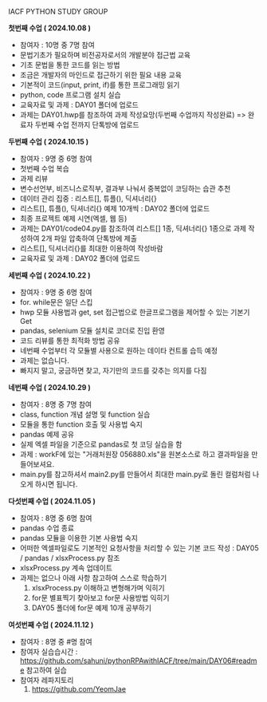 IACF PYTHON STUDY GROUP

**첫번째 수업 ( 2024.10.08 )**
 - 참여자 : 10명 중 7명 참여
 - 문법기초가 필요하며 비전공자로서의 개발분야 접근법 교육
 - 기초 문법을 통한 코드를 읽는 방법
 - 조금은 개발자의 마인드로 접근하기 위한 필요 내용 교육
 - 기본적이 코드(input, print, if)를 통한 프로그래밍 읽기
 - python, code 프로그램 설치 실습
 - 교육자료 및 과제 : DAY01 폴더에 업로드
 - 과제는 DAY01.hwp를 참조하여 과제 작성요망(두번째 수업까지 작성완료) => 완료자 두번째 수업 전까지 단톡방에 업로드

**두번째 수업 ( 2024.10.15 )**
 - 참여자 : 9명 중 6명 참여
 - 첫번째 수업 복습
 - 과제 리뷰
 - 변수선언부, 비즈니스로직부, 결과부 나눠서 중복없이 코딩하는 습관 추천
 - 데이터 관리 집중 : 리스트[], 튜플(), 딕셔너리{}
 - 리스트[], 튜플(), 딕셔너리{} 예제 10개씩 : DAY02 폴더에 업로드
 - 최종 프로젝트 예제 시연(엑셀, 웹 등)
 - 과제는 DAY01/code04.py를 참조하여 리스트[] 1종, 딕셔너리{}  1종으로 과제 작성하여 2개 파일 압축하여 단톡방에 제출
 - 리스트[], 딕셔너리{}를 최대한 이용하여 작성바람
 - 교육자료 및 과제 : DAY02 폴더에 업로드

**세번째 수업 ( 2024.10.22 )**
 - 참여자 : 9명 중 6명 참여
 - for. while문은 일단 스킵
 - hwp 모듈 사용법과 get, set 접근법으로 한글프로그램을 제어할 수 있는 기본기 Get
 - pandas, selenium 모듈 설치로 코더로 진입 환영
 - 코드 리뷰를 통한 최적화 방법 공유
 - 네번째 수업부터 각 모듈별 사용으로 원하는 데이타 컨트롤 습득 예정
 - 과제는 없습니다.
 - 빠지지 말고, 궁금하면 찾고, 자기만의 코드를 갖추는 의지를 다짐

**네번째 수업 ( 2024.10.29 )**
 - 참여자 : 8명 중 7명 참여
 - class, function 개념 설명 및 function 실습
 - 모듈을 통한 function 호출 및 사용법 숙지 
 - pandas 예제 공유
 - 실제 엑셀 파일을 기준으로 pandas로 첫 코딩 실습을 함
 - 과제 : workF에 있는 "거래처원장 056880.xls"을 원본소스로 하고 결과파일을 만들어보셔요.
 - main.py를 참고하셔서 main2.py를 만들어서 최대한 main.py로 돌린 컬럼처럼 나오게 하시면 됩니다.

**다섯번째 수업 ( 2024.11.05 )**
 - 참여자 : 8명 중 6명 참여
 - pandas 수업 종료
 - pandas 모듈을 이용한 기본 사용법 숙지
 - 어떠한 엑셀파일로도 기본적인 요청사항을 처리할 수 있는 기본 코드 작성 : DAY05 / pandas / xlsxProcess.py 참조
 - xlsxProcess.py 계속 업데이트
 - 과제는 없으나 아래 사항 참고하여 스스로 학습하기
   1. xlsxProcess.py 이해하고 변형해가며 익히기
   2. for문 별표찍기 찾아보고 for문 사용방법 익히기
   3. DAY05 폴더에 for문 예제 10개 공부하기

**여섯번째 수업 ( 2024.11.12 )**
 - 참여자 : 8명 중 #명 참여
 - 참여자 실습습시간 : https://github.com/sahuni/pythonRPAwithIACF/tree/main/DAY06#readme 참고하여 실습
 - 참여자 레파지토리
   1. https://github.com/YeomJae
